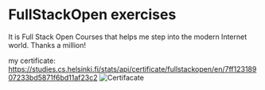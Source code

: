 # FullStackOpen exercises

It is Full Stack Open Courses that helps me step into the modern Internet world. Thanks a million!

my certificate:
https://studies.cs.helsinki.fi/stats/api/certificate/fullstackopen/en/7ff12318907233bd5871f6bd11af23c2
![Certifacate](https://studies.cs.helsinki.fi/stats/api/certificate/fullstackopen/en/7ff12318907233bd5871f6bd11af23c2)